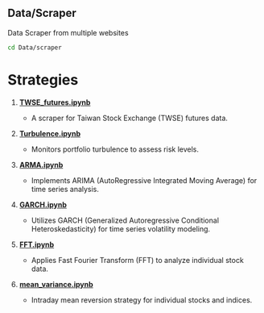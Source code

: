## Data/Scraper

Data Scraper from multiple websites

```sh
cd Data/scraper
```
# Strategies

1. **[TWSE_futures.ipynb](Strategies/TWSE_futures.ipynb)**
   - A scraper for Taiwan Stock Exchange (TWSE) futures data.

2. **[Turbulence.ipynb](Strategies/Turbulence.ipynb)**
   - Monitors portfolio turbulence to assess risk levels.

3. **[ARMA.ipynb](Strategies/ARMA.ipynb)**
   - Implements ARIMA (AutoRegressive Integrated Moving Average) for time series analysis.

4. **[GARCH.ipynb](Strategies/GARCH.ipynb)**
   - Utilizes GARCH (Generalized Autoregressive Conditional Heteroskedasticity) for time series volatility modeling.

5. **[FFT.ipynb](Strategies/FFT.ipynb)**
   - Applies Fast Fourier Transform (FFT) to analyze individual stock data.

6. **[mean_variance.ipynb](Strategies/mean_variance.ipynb)**
   - Intraday mean reversion strategy for individual stocks and indices.